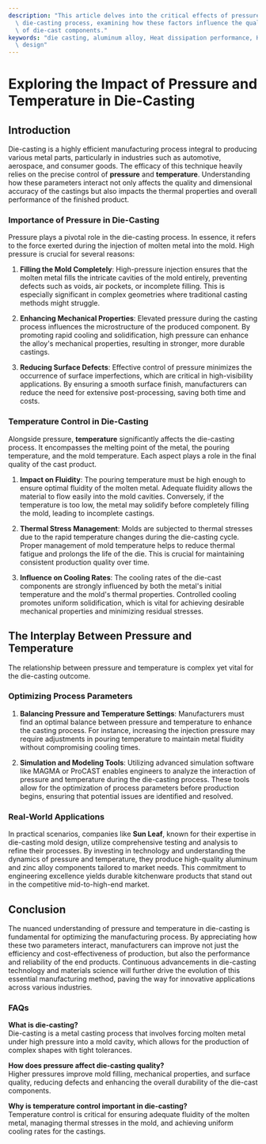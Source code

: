 ```yaml
---
description: "This article delves into the critical effects of pressure and temperature on the\
  \ die-casting process, examining how these factors influence the quality and performance\
  \ of die-cast components."
keywords: "die casting, aluminum alloy, Heat dissipation performance, Heat dissipation optimization\
  \ design"
---
```

# Exploring the Impact of Pressure and Temperature in Die-Casting

## Introduction

Die-casting is a highly efficient manufacturing process integral to producing various metal parts, particularly in industries such as automotive, aerospace, and consumer goods. The efficacy of this technique heavily relies on the precise control of **pressure** and **temperature**. Understanding how these parameters interact not only affects the quality and dimensional accuracy of the castings but also impacts the thermal properties and overall performance of the finished product.

### Importance of Pressure in Die-Casting

Pressure plays a pivotal role in the die-casting process. In essence, it refers to the force exerted during the injection of molten metal into the mold. High pressure is crucial for several reasons:

1. **Filling the Mold Completely**: High-pressure injection ensures that the molten metal fills the intricate cavities of the mold entirely, preventing defects such as voids, air pockets, or incomplete filling. This is especially significant in complex geometries where traditional casting methods might struggle.

2. **Enhancing Mechanical Properties**: Elevated pressure during the casting process influences the microstructure of the produced component. By promoting rapid cooling and solidification, high pressure can enhance the alloy's mechanical properties, resulting in stronger, more durable castings.

3. **Reducing Surface Defects**: Effective control of pressure minimizes the occurrence of surface imperfections, which are critical in high-visibility applications. By ensuring a smooth surface finish, manufacturers can reduce the need for extensive post-processing, saving both time and costs.

### Temperature Control in Die-Casting

Alongside pressure, **temperature** significantly affects the die-casting process. It encompasses the melting point of the metal, the pouring temperature, and the mold temperature. Each aspect plays a role in the final quality of the cast product.

1. **Impact on Fluidity**: The pouring temperature must be high enough to ensure optimal fluidity of the molten metal. Adequate fluidity allows the material to flow easily into the mold cavities. Conversely, if the temperature is too low, the metal may solidify before completely filling the mold, leading to incomplete castings.

2. **Thermal Stress Management**: Molds are subjected to thermal stresses due to the rapid temperature changes during the die-casting cycle. Proper management of mold temperature helps to reduce thermal fatigue and prolongs the life of the die. This is crucial for maintaining consistent production quality over time.

3. **Influence on Cooling Rates**: The cooling rates of the die-cast components are strongly influenced by both the metal's initial temperature and the mold's thermal properties. Controlled cooling promotes uniform solidification, which is vital for achieving desirable mechanical properties and minimizing residual stresses.

## The Interplay Between Pressure and Temperature

The relationship between pressure and temperature is complex yet vital for the die-casting outcome. 

### Optimizing Process Parameters

1. **Balancing Pressure and Temperature Settings**: Manufacturers must find an optimal balance between pressure and temperature to enhance the casting process. For instance, increasing the injection pressure may require adjustments in pouring temperature to maintain metal fluidity without compromising cooling times.

2. **Simulation and Modeling Tools**: Utilizing advanced simulation software like MAGMA or ProCAST enables engineers to analyze the interaction of pressure and temperature during the die-casting process. These tools allow for the optimization of process parameters before production begins, ensuring that potential issues are identified and resolved.

### Real-World Applications

In practical scenarios, companies like **Sun Leaf**, known for their expertise in die-casting mold design, utilize comprehensive testing and analysis to refine their processes. By investing in technology and understanding the dynamics of pressure and temperature, they produce high-quality aluminum and zinc alloy components tailored to market needs. This commitment to engineering excellence yields durable kitchenware products that stand out in the competitive mid-to-high-end market.

## Conclusion

The nuanced understanding of pressure and temperature in die-casting is fundamental for optimizing the manufacturing process. By appreciating how these two parameters interact, manufacturers can improve not just the efficiency and cost-effectiveness of production, but also the performance and reliability of the end products. Continuous advancements in die-casting technology and materials science will further drive the evolution of this essential manufacturing method, paving the way for innovative applications across various industries.

### FAQs

**What is die-casting?**  
Die-casting is a metal casting process that involves forcing molten metal under high pressure into a mold cavity, which allows for the production of complex shapes with tight tolerances.

**How does pressure affect die-casting quality?**  
Higher pressures improve mold filling, mechanical properties, and surface quality, reducing defects and enhancing the overall durability of the die-cast components.

**Why is temperature control important in die-casting?**  
Temperature control is critical for ensuring adequate fluidity of the molten metal, managing thermal stresses in the mold, and achieving uniform cooling rates for the castings.
